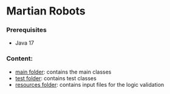 # Martian Robots

### **Prerequisites**
- Java 17


### Content:
- [main folder](src/main): contains the main classes
- [test folder](src/test): contains test classes
- [resources folder](src/resources): contains input files for the logic validation